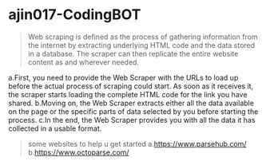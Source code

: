 # ajin017-CodingBOT
>Web scraping is defined as the process of gathering information from the internet by extracting underlying HTML code and the data stored in a database. The scraper can then replicate the entire website content as and wherever needed.

a.First, you need to provide the Web Scraper with the URLs to load up before the actual process of scraping could start. As soon as it receives it, the scraper starts loading the complete HTML code for the link you have shared.
b.Moving on, the Web Scraper extracts either all the data available on the page or the specific parts of data selected by you before starting the process.
c.In the end, the Web Scraper provides you with all the data it has collected in a usable format.


>some websites to help u get started
a.https://www.parsehub.com/
b.https://www.octoparse.com/
